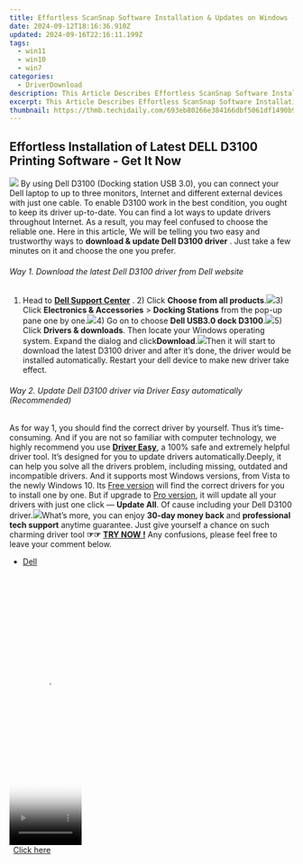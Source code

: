 ```yaml
---
title: Effortless ScanSnap Software Installation & Updates on Windows - Get Set Up Now!
date: 2024-09-12T18:16:36.910Z
updated: 2024-09-16T22:16:11.199Z
tags:
  - win11
  - win10
  - win7
categories:
  - DriverDownload
description: This Article Describes Effortless ScanSnap Software Installation & Updates on Windows - Get Set Up Now!
excerpt: This Article Describes Effortless ScanSnap Software Installation & Updates on Windows - Get Set Up Now!
thumbnail: https://thmb.techidaily.com/693eb80266e384166dbf5061df1490b93fef1d7413beecc32c81165ba97ad08f.jpg
---
```


## Effortless Installation of Latest DELL D3100 Printing Software - Get It Now

![](https://images.drivereasy.com/wp-content/uploads/2017/05/1-4.jpg) By using Dell D3100 (Docking station USB 3.0), you can connect your Dell laptop to up to three monitors, Internet and different external devices with just one cable. To enable D3100 work in the best condition, you ought to keep its driver up-to-date. You can find a lot ways to update drivers throughout Internet. As a result, you may feel confused to choose the reliable one. Here in this article, We will be telling you two easy and trustworthy ways to **download & update Dell D3100 driver** . Just take a few minutes on it and choose the one you prefer.

###### Way 1\. Download the latest Dell D3100 driver from Dell website

######

1) Head to **[Dell Support Center](https://shop-links.co/link/?exclusive=1&publisher_slug=itechdaily19598&url=http%3A%2F%2Fwww.dell.com%2Fsupport%2Fhome%2Fus%2Fen%2F19%3Fc%3Dus%26l%3Den%26%7Eck%3Dmn)** . 2) Click **Choose from all products**.![](https://images.drivereasy.com/wp-content/uploads/2017/05/2-3.jpg)3) Click **Electronics & Accessories** \> **Docking Stations** from the pop-up pane one by one.![](https://images.drivereasy.com/wp-content/uploads/2017/05/3-3.jpg)4) Go on to choose **Dell USB3.0 dock D3100**.![](https://images.drivereasy.com/wp-content/uploads/2017/05/4-4.jpg)5) Click **Drivers & downloads**. Then locate your Windows operating system. Expand the dialog and click**Download**.![](https://images.drivereasy.com/wp-content/uploads/2017/05/5-3.jpg)Then it will start to download the latest D3100 driver and after it’s done, the driver would be installed automatically. Restart your dell device to make new driver take effect.

###### Way 2\. Update Dell D3100 driver via Driver Easy automatically (Recommended)

######

As for way 1, you should find the correct driver by yourself. Thus it’s time-consuming. And if you are not so familiar with computer technology, we highly recommend you use [**Driver Easy**](https://tools.techidaily.com/drivereasy/download/), a 100% safe and extremely helpful driver tool.  It’s designed for you to update drivers automatically.Deeply, it can help you solve all the drivers problem, including missing, outdated and incompatible drivers. And it supports most Windows versions, from Vista to the newly Windows 10\. Its [Free version](https://tools.techidaily.com/drivereasy/download/) will find the correct drivers for you to install one by one. But if upgrade to [Pro version](https://tools.techidaily.com/drivereasy/download/), it will update all your drivers with just one click — **Update All**. Of cause including your Dell D3100 driver.![](https://images.drivereasy.com/wp-content/uploads/2017/05/6-3.jpg)What’s more, you can enjoy **30-day money back** and **professional tech support** anytime guarantee. Just  give yourself a chance on such charming driver tool **☞☞**  **[TRY NOW !](https://tools.techidaily.com/drivereasy/download/)** **[](https://tools.techidaily.com/drivereasy/download/)** **[](https://tools.techidaily.com/drivereasy/download/)** Any confusions, please feel free to leave your comment below.

* [Dell](https://tools.techidaily.com/drivereasy/download/)

<ins class="adsbygoogle"
     style="display:block"
     data-ad-format="autorelaxed"
     data-ad-client="ca-pub-7571918770474297"
     data-ad-slot="1223367746"></ins>

<ins class="adsbygoogle"
     style="display:block"
     data-ad-client="ca-pub-7571918770474297"
     data-ad-slot="8358498916"
     data-ad-format="auto"
     data-full-width-responsive="true"></ins>



<!-- affiliate ads begin -->
<span id="1977020">
					<video width="128" height="480" style="cursor:pointer"
           poster="//a.impactradius-go.com/display-clicktoplayimage/1977020.png"
           onclick="if(!this.playClicked){this.play();this.setAttribute('controls',true);this.playClicked=true;}">
	   <source src="//a.impactradius-go.com/display-ad/22993-1977020">
	   <img src="//a.impactradius-go.com/display-clicktoplayimage/1977020.png" style="border: none; height: 100%; width: 100%; object-fit: contain">
	</video>
	<div style="width:80px;text-align:center"><a href="javascript:window.open(decodeURIComponent('https%3A%2F%2Fhomestyler.sjv.io%2Fc%2F5597632%2F1977020%2F22993'), '_blank');void(0);">Click here</a></div>
</span>
<img height="0" width="0" src="https://imp.pxf.io/i/5597632/1977020/22993" style="position:absolute;visibility:hidden;" border="0" />
<!-- affiliate ads end -->

